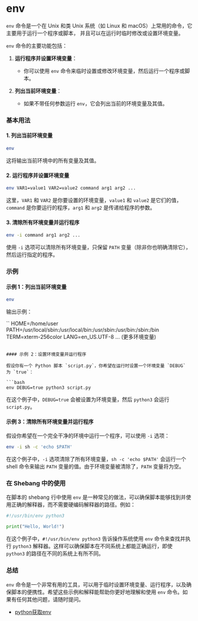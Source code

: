 # env
`env` 命令是一个在 Unix 和类 Unix 系统（如 Linux 和 macOS）上常用的命令，它主要用于运行一个程序或脚本，
并且可以在运行时临时修改或设置环境变量。

`env` 命令的主要功能包括：

1. **运行程序并设置环境变量**：
    - 你可以使用 `env` 命令来临时设置或修改环境变量，然后运行一个程序或脚本。

2. **列出当前环境变量**：
    - 如果不带任何参数运行 `env`，它会列出当前的环境变量及其值。

### 基本用法

#### 1. 列出当前环境变量

```bash
env
```

这将输出当前环境中的所有变量及其值。

#### 2. 运行程序并设置环境变量

```bash
env VAR1=value1 VAR2=value2 command arg1 arg2 ...
```

这里，`VAR1` 和 `VAR2` 是你要设置的环境变量，`value1` 和 `value2` 是它们的值，`command` 是你要运行的程序，`arg1` 和 `arg2` 是传递给程序的参数。

#### 3. 清除所有环境变量并运行程序

```bash
env -i command arg1 arg2 ...
```

使用 `-i` 选项可以清除所有环境变量，只保留 `PATH` 变量（除非你也明确清除它），然后运行指定的程序。

### 示例

#### 示例 1：列出当前环境变量

```bash
env
```

输出示例：

``
HOME=/home/user
PATH=/usr/local/sbin:/usr/local/bin:/usr/sbin:/usr/bin:/sbin:/bin
TERM=xterm-256color
LANG=en_US.UTF-8
... (更多环境变量)
```

#### 示例 2：设置环境变量并运行程序

假设你有一个 Python 脚本 `script.py`，你希望在运行时设置一个环境变量 `DEBUG` 为 `true`：

```bash
env DEBUG=true python3 script.py
```

在这个例子中，`DEBUG=true` 会被设置为环境变量，然后 `python3` 会运行 `script.py`。

#### 示例 3：清除所有环境变量并运行程序

假设你希望在一个完全干净的环境中运行一个程序，可以使用 `-i` 选项：

```bash
env -i sh -c 'echo $PATH'
```

在这个例子中，`-i` 选项清除了所有环境变量，`sh -c 'echo $PATH'` 会运行一个 shell 命令来输出 `PATH` 变量的值。由于环境变量被清除了，`PATH` 变量将为空。

### 在 Shebang 中的使用

在脚本的 shebang 行中使用 `env` 是一种常见的做法，可以确保脚本能够找到并使用正确的解释器，而不需要硬编码解释器的路径。例如：

```python
#!/usr/bin/env python3

print("Hello, World!")
```

在这个例子中，`#!/usr/bin/env python3` 告诉操作系统使用 `env` 命令来查找并执行 `python3` 解释器。这样可以确保脚本在不同系统上都能正确运行，即使 `python3` 的路径在不同的系统上有所不同。

### 总结

`env` 命令是一个非常有用的工具，可以用于临时设置环境变量、运行程序，以及确保脚本的便携性。希望这些示例和解释能帮助你更好地理解和使用 `env` 命令。如果有任何其他问题，请随时提问。


- [python获取env](../../python/basic/env.md)